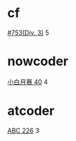 # cf

[#753(Div. 3)](https://codeforces.com/contest/1607) 5

# nowcoder

[小白月赛 40](https://ac.nowcoder.com/acm/contest/11217#description) 4

# atcoder

[ABC 226](https://atcoder.jp/contests/abc226) 3
